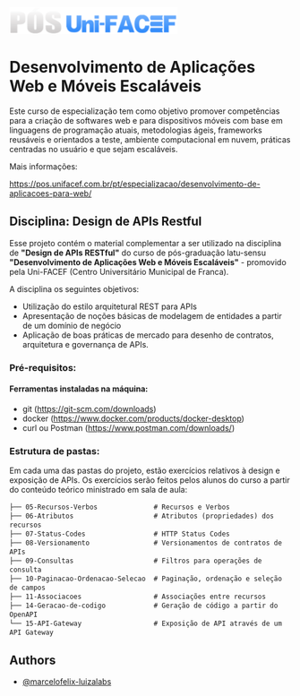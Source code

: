 ![logo_pos_uni_facef.webp](logo_pos_uni_facef.webp)

# Desenvolvimento de Aplicações Web e Móveis Escaláveis

Este curso de especialização tem como objetivo promover competências para a criação de softwares web e para dispositivos móveis com base em linguagens de programação atuais, metodologias ágeis, frameworks reusáveis e orientados a teste, ambiente computacional em nuvem, práticas centradas no usuário e que sejam escaláveis.

Mais informações:

https://pos.unifacef.com.br/pt/especializacao/desenvolvimento-de-aplicacoes-para-web/

## Disciplina: Design de APIs Restful

Esse projeto contém o material complementar a ser utilizado na disciplina de **"Design de APIs RESTful"** do curso de pós-graduação latu-sensu **"Desenvolvimento de Aplicações Web e Móveis Escaláveis"** - promovido pela Uni-FACEF (Centro Universitário Municipal de Franca).

A disciplina os seguintes objetivos:
- Utilização do estilo arquitetural REST para APIs
- Apresentação de noções básicas de modelagem de entidades a partir de um domínio de negócio
- Aplicação de boas práticas de mercado para desenho de contratos, arquitetura e governança de APIs.

### Pré-requisitos:

#### Ferramentas instaladas na máquina:
- git (https://git-scm.com/downloads)
- docker (https://www.docker.com/products/docker-desktop)
- curl ou Postman (https://www.postman.com/downloads/)

### Estrutura de pastas:

Em cada uma das pastas do projeto, estão exercícios relativos à design e exposição de APIs. Os exercícios serão feitos pelos alunos do curso a partir do conteúdo teórico ministrado em sala de aula:

    ├── 05-Recursos-Verbos              # Recursos e Verbos
    ├── 06-Atributos                    # Atributos (propriedades) dos recursos
    ├── 07-Status-Codes                 # HTTP Status Codes
    ├── 08-Versionamento                # Versionamentos de contratos de APIs
    ├── 09-Consultas                    # Filtros para operações de consulta
    ├── 10-Paginacao-Ordenacao-Selecao  # Paginação, ordenação e seleção de campos
    ├── 11-Associacoes                  # Associações entre recursos
    ├── 14-Geracao-de-codigo            # Geração de código a partir do OpenAPI
    └── 15-API-Gateway                  # Exposição de API através de um API Gateway


## Authors

- [@marcelofelix-luizalabs](https://github.com/marcelofelix-luizalabs)
